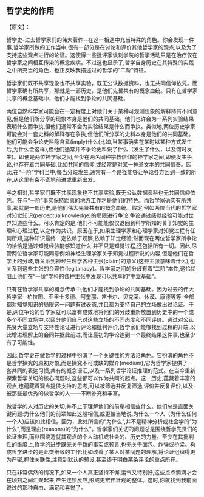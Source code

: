 ## 哲学史的作用

【原文】：  

哲学史-过去哲学家们的伟大著作--在这一相遇中充当特殊的角色。你会发现一件事,哲学家所做的工作当中,很有一部分是在讨论和评价其他哲学家的观点,以及为了支持这些观点进行的论证。这使得一些批评家讽刺学院的哲学活动只是在治疗仅在哲学家之间相互传染的概念疾病。不过这也显示了,哲学自身历史在其特殊的实践之中所充当的角色，也正反映我描述过的哲学的“二阶”特征。

哲学家们既不共享现象也不共享实验，既无公认数据资料，也无共同信仰依凭。而哲学家确有所共享，那就是一部历史，是他们先哲共有的概念血统。只有在哲学家共享的概念基础中，他们才能找到争论的共同基础。

两位自然科学家可能会在一定程度上对他们关于某种可观测现象的解释持有不同意见,但是他们所分享的现象本身是他们的共同基础。他们也许会为一系列实验结果表明什么而争执,但他们通常不会为实验结果是什么而争执。类似地,两位历史学家可能会对一套史料的解释存在争执,但他们所分享的史料本身是他们的共同基础。他们可能会争论史料隐含煮(imply)什么(比如,当某事确实在某时以某种方式发生后,为什么会这样),但他们通常并不争论史料说了什么（发生了什么，以及何时发生)。即便是两位神学家之间,至少在两名同种宗教信仰的神学家之间,即便发生争论,也存在着共同基础,比如共同的信仰,或经常是对某一神圣文本的共同信奉。因此,在“一阶”学科当中,每当分歧发生,通常有一个路径能够让争论各方回到一致的所在,从这里有条不紊地前进或重新出发。

与之相对,哲学家们既不共享现象也不共享实验,既无公认数据资料也无共同信仰依凭。在与“一阶”事实保持距离的地方工作才是他们的特色。而哲学家确实有所共享,那就是一部历史,是他们伟大先贤共有的概念血统。假定,例如两位当代的哲学家对知觉知识(perceptualknowledge)的局限进行争论,争论通过感觉经验可能对世界知道些什么。可以肯定的是,他们不可能能仅仅退回到科学所知的关于知觉的生理和心理过程,以之作为共识。原因在于,如果生理学家和心理学家对知觉过程有任何所知,这种知识最终一定依赖于观察,依赖于知觉经验;然而现在两位哲学家所争论的恰恰是通过知觉经验能够知道什么,并不只是知觉过程,还包括所有一切。因此,尽管两位哲学家可能同意例如神经生理学家关于知觉过程所说的内容,但是他们在哲学上的分歧,既关系到神经生理学各种主张(claim)的意义(这些主张意味着什么),也关系到这些主张的合理性(legitimacy)。哲学家之间的分歧有着“二阶”本性,这恰恰阻止他们在“一阶”学科的各种主张中发现可以共享的“中立基础”。

只有在哲学家共享的概念传承中,他们才能找到争论的共同基础。因为过去的伟大哲学家--柏拉图、亚里士多德、阿奎那、笛卡尔、贝克莱、休漠、康德等等-全部都对知觉知识的局限这一问题有过表态,并且都为支持自己的立场做出过论证。于是,两位争论的哲学家就可以富有成效地将他们的分歧重新放置到历史中的一个或多个不同立场中,以区分他们自己对这些立场的不同态度和不同评价。通过对公认先贤大量立场与支持性论证进行评论和批判评价,哲学家们能够找到过程的开端,以此增进理解上的会同并据此前进,而让最初的争论达到一个最终结果这件事,也至少有了可能性。

因此,哲学史在做哲学的过程中扮演了一个关键性的方法论角色。它扮演的角色不是哲学探究的原初对象,而是探究不可或缺的媒介(medium),它为哲学家提供了一套共同的表达习惯,共有的概念语汇,以及一系列哲学论证推理的范式。在当今重新探索哲学关切的核心问题时,这些都可以作为共同的起点。这一历史,蕴藏着丰富的观点,也蕴藏着观点提供支持的思考,可以被筛选并反复筛选,评价并反复评价,以及-被那些最优秀的做哲学的人——不断补充和丰富。

做哲学的人对历史的关切,并不止于理解他们的前辈相信些什么。他们总是直面关键问题:为什么他们的前辈如此这般相信,或更恰当地说,为什么一个人（为什么任何一个人)应该如此相信。因为，此处所言的“为什么”,并不是精神分析或社会学的“为什么”,而是理由(reasons)的“为什么”。哲学家们关切的问题总是围绕哲学先贤们的论证推理,而非围绕造就其观点的个人动机或社会的、历史的力量。至少在其批判性的维度上,哲学的进步既无关于新的事实或预言,也无关于面包、炸弹或桥梁。构成哲学进步的是此类细致的工作:比如改善了某人对某间题的理解,将论证组织得更为严密,抓住关联性,注意到默认的预设,甚至终于明白某条评论的重点所在。

只在非常偶然的情况下,如果一个人真正坚持不懈,运气又特别好,这些点点滴滴才会在顷刻之间汇聚起来,产生连锁反应,形成更宏伟壮观的整体。这时,你就找到我前面说过的那种自由、满足和喜悦了。
